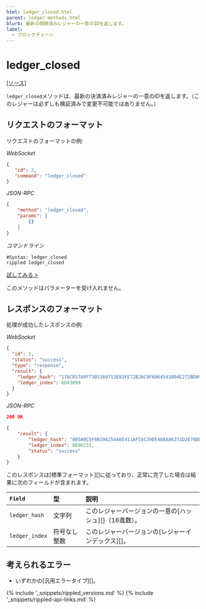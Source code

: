 ```yaml
---
html: ledger_closed.html
parent: ledger-methods.html
blurb: 最新の閉鎖済みレジャーの一意のIDを返します。
label:
  - ブロックチェーン
---
```

# ledger_closed
[[ソース]](https://github.com/XRPLF/rippled/blob/master/src/ripple/rpc/handlers/LedgerClosed.cpp "Source")

`ledger_closed`メソッドは、最新の決済済みレジャーの一意のIDを返します。（このレジャーは必ずしも検証済みで変更不可能ではありません。）

## リクエストのフォーマット
リクエストのフォーマットの例:

<!-- MULTICODE_BLOCK_START -->

*WebSocket*

```json
{
   "id": 2,
   "command": "ledger_closed"
}
```

*JSON-RPC*

```json
{
    "method": "ledger_closed",
    "params": [
        {}
    ]
}
```

*コマンドライン*

```
#Syntax: ledger_closed
rippled ledger_closed
```

<!-- MULTICODE_BLOCK_END -->

[試してみる >](websocket-api-tool.html#ledger_closed)

このメソッドはパラメーターを受け入れません。

## レスポンスのフォーマット
処理が成功したレスポンスの例:

<!-- MULTICODE_BLOCK_START -->

*WebSocket*

```json
{
  "id": 1,
  "status": "success",
  "type": "response",
  "result": {
    "ledger_hash": "17ACB57A0F73B5160713E81FE72B2AC9F6064541004E272BD09F257D57C30C02",
    "ledger_index": 6643099
  }
}
```

*JSON-RPC*

```json
200 OK

{
    "result": {
        "ledger_hash": "8B5A0C5F6B198254A6E411AF55C29EE40AA86251D2E78DD0BB17647047FA9C24",
        "ledger_index": 8696231,
        "status": "success"
    }
}
```

<!-- MULTICODE_BLOCK_END -->

このレスポンスは[標準フォーマット][]に従っており、正常に完了した場合は結果に次のフィールドが含まれます。

| `Field`        | 型               | 説明                                     |
|:---------------|:-----------------|:-----------------------------------------|
| `ledger_hash` | 文字列 | このレジャーバージョンの一意の[ハッシュ][]（16進数）。 |
| `ledger_index` | 符号なし整数 | このレジャーバージョンの[レジャーインデックス][]。 |

## 考えられるエラー

* いずれかの[汎用エラータイプ][]。


{% include '_snippets/rippled_versions.md' %}
{% include '_snippets/rippled-api-links.md' %}
